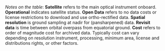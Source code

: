 *Notes on the table*: **Satellite** refers to the main optical instrument onboard. **Operational** indicates satellite status. **Open Data** refers to no data costs or license restrictions to download and use ortho-rectified data. **Spatial resolution** is ground sampling at nadir for (pansharpened) data. **Revisit data** is time between orbital overpass from equatorial ground. **Cost** refers to order of magnitude cost for archived data. Typically cost can vary depending on resolution instrument, processing, minimum area, license and distributions rights, or other factors.
